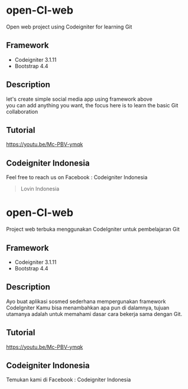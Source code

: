# open-CI-web
Open web project using Codeigniter for learning Git

## Framework
* Codeigniter 3.1.11
* Bootstrap 4.4

## Description
let's create simple social media app using framework above\
you can add anything you want, the focus here is to learn the basic Git collaboration

## Tutorial
https://youtu.be/Mc-PBV-ymqk

## Codeigniter Indonesia
Feel free to reach us on Facebook : Codeigniter Indonesia

> Lovin Indonesia

# open-CI-web
Project web terbuka menggunakan CodeIgniter untuk pembelajaran Git

## Framework
* Codeigniter 3.1.11
* Bootstrap 4.4

## Description
Ayo buat aplikasi sosmed sederhana mempergunakan framework CodeIgniter
Kamu bisa menambahkan apa pun di dalamnya, tujuan utamanya adalah untuk memahami dasar cara bekerja sama dengan Git.

## Tutorial
https://youtu.be/Mc-PBV-ymqk

## Codeigniter Indonesia
Temukan kami di Facebook : Codeigniter Indonesia